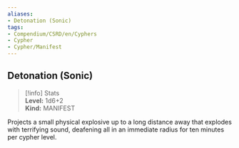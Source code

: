 ```yaml
---
aliases:
- Detonation (Sonic)
tags:
- Compendium/CSRD/en/Cyphers
- Cypher
- Cypher/Manifest
---
```


  
## Detonation (Sonic)  
>[!info] Stats  
> **Level:** 1d6+2  
> **Kind:** MANIFEST
  
Projects a small physical explosive up to a long distance away that explodes with terrifying sound, deafening all in an immediate radius for ten minutes per cypher level.